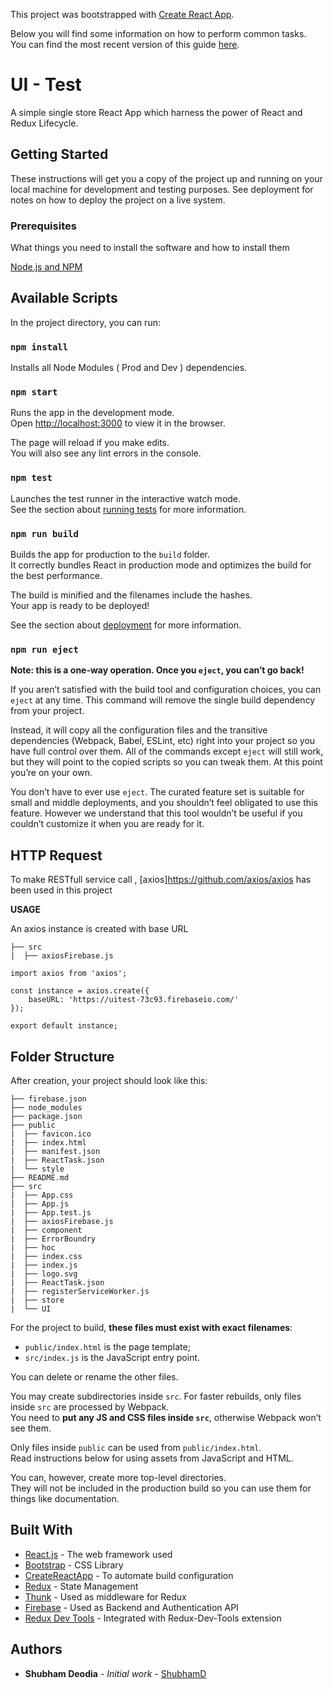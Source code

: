 This project was bootstrapped with [Create React App](https://github.com/facebookincubator/create-react-app).

Below you will find some information on how to perform common tasks.<br>
You can find the most recent version of this guide [here](https://github.com/facebookincubator/create-react-app/blob/master/packages/react-scripts/template/README.md).

# UI - Test

A simple single store React App which harness the power of React and Redux Lifecycle. 

## Getting Started

These instructions will get you a copy of the project up and running on your local machine for development and testing purposes. See deployment for notes on how to deploy the project on a live system.

### Prerequisites

What things you need to install the software and how to install them

[Node.js and NPM](https://www.npmjs.com/get-npm)

## Available Scripts

In the project directory, you can run:

### `npm install`

Installs all Node Modules ( Prod and Dev ) dependencies.

### `npm start`

Runs the app in the development mode.<br>
Open [http://localhost:3000](http://localhost:3000) to view it in the browser.

The page will reload if you make edits.<br>
You will also see any lint errors in the console.

### `npm test`

Launches the test runner in the interactive watch mode.<br>
See the section about [running tests](#running-tests) for more information.

### `npm run build`

Builds the app for production to the `build` folder.<br>
It correctly bundles React in production mode and optimizes the build for the best performance.

The build is minified and the filenames include the hashes.<br>
Your app is ready to be deployed!

See the section about [deployment](#deployment) for more information.

### `npm run eject`

**Note: this is a one-way operation. Once you `eject`, you can’t go back!**

If you aren’t satisfied with the build tool and configuration choices, you can `eject` at any time. This command will remove the single build dependency from your project.

Instead, it will copy all the configuration files and the transitive dependencies (Webpack, Babel, ESLint, etc) right into your project so you have full control over them. All of the commands except `eject` will still work, but they will point to the copied scripts so you can tweak them. At this point you’re on your own.

You don’t have to ever use `eject`. The curated feature set is suitable for small and middle deployments, and you shouldn’t feel obligated to use this feature. However we understand that this tool wouldn’t be useful if you couldn’t customize it when you are ready for it.



## HTTP Request

To make RESTfull service call , [axios]https://github.com/axios/axios has been used in this project

  **USAGE**

An axios instance is created with base URL

```
├── src
|  ├── axiosFirebase.js
```

```
import axios from 'axios';

const instance = axios.create({
    baseURL: 'https://uitest-73c93.firebaseio.com/'
});

export default instance;
```
## Folder Structure

After creation, your project should look like this:

```
├── firebase.json
├── node_modules
├── package.json
├── public
|  ├── favicon.ico
|  ├── index.html
|  ├── manifest.json
|  ├── ReactTask.json
|  └── style
├── README.md
├── src
|  ├── App.css
|  ├── App.js
|  ├── App.test.js
|  ├── axiosFirebase.js
|  ├── component
|  ├── ErrorBoundry
|  ├── hoc
|  ├── index.css
|  ├── index.js
|  ├── logo.svg
|  ├── ReactTask.json
|  ├── registerServiceWorker.js
|  ├── store
|  └── UI
```

For the project to build, **these files must exist with exact filenames**:

* `public/index.html` is the page template;
* `src/index.js` is the JavaScript entry point.

You can delete or rename the other files.

You may create subdirectories inside `src`. For faster rebuilds, only files inside `src` are processed by Webpack.<br>
You need to **put any JS and CSS files inside `src`**, otherwise Webpack won’t see them.

Only files inside `public` can be used from `public/index.html`.<br>
Read instructions below for using assets from JavaScript and HTML.

You can, however, create more top-level directories.<br>
They will not be included in the production build so you can use them for things like documentation.



## Built With

* [React.js](https://reactjs.org/) - The web framework used
* [Bootstrap](https://getbootstrap.com/) - CSS Library
* [CreateReactApp](https://github.com/facebook/create-react-app) - To automate build configuration
* [Redux](https://redux.js.org/) - State Management
* [Thunk](https://github.com/gaearon/redux-thunk) - Used as middleware for Redux
* [Firebase](https://firebase.google.com/) - Used as Backend and Authentication API
* [Redux Dev Tools](https://github.com/zalmoxisus/redux-devtools-extension) - Integrated with Redux-Dev-Tools extension

## Authors

* **Shubham Deodia** - *Initial work* - [ShubhamD](https://github.com/shubham2809)
